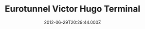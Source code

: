 ---
date: 2012-06-29T20:29:44.000Z
title: Eurotunnel Victor Hugo Terminal
latitude: 51.09500584359605
longitude: 1.1229658126831055
category: checkin
---